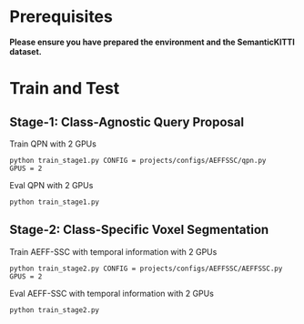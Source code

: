 # Prerequisites

**Please ensure you have prepared the environment and the SemanticKITTI dataset.**

# Train and Test

## Stage-1: Class-Agnostic Query Proposal
Train QPN with 2 GPUs 
```
python train_stage1.py CONFIG = projects/configs/AEFFSSC/qpn.py
GPUS = 2
```

Eval QPN with 2 GPUs
```
python train_stage1.py 
```
## Stage-2: Class-Specific Voxel Segmentation
Train AEFF-SSC with temporal information with 2 GPUs 
```
python train_stage2.py CONFIG = projects/configs/AEFFSSC/AEFFSSC.py
GPUS = 2
```

Eval AEFF-SSC with temporal information with 2 GPUs
```
python train_stage2.py
```
